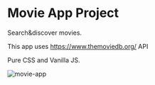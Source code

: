 # Movie App Project

Search&discover movies. 

This app uses https://www.themoviedb.org/ API

Pure CSS and Vanilla JS. 

![movie-app](movie-app.gif)

